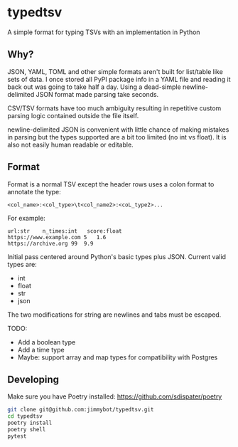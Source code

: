 # typedtsv
A simple format for typing TSVs with an implementation in Python

## Why?
JSON, YAML, TOML and other simple formats aren't built for list/table like sets of data.  I once stored all PyPI package info in a YAML file and reading it back out was going to take half a day.  Using a dead-simple newline-delimited JSON format made parsing take seconds.

CSV/TSV formats have too much ambiguity resulting in repetitive custom parsing logic contained outside the file itself.

newline-delimited JSON is convenient with little chance of making mistakes in parsing but the types supported are a bit too limited (no int vs float).
It is also not easily human readable or editable.

## Format
Format is a normal TSV except the header rows uses a colon format to annotate the type:

`<col_name>:<col_type>\t<col_name2>:<coL_type2>...`

For example:

```
url:str    n_times:int   score:float
https://www.example.com 5   1.6
https://archive.org 99  9.9
```

Initial pass centered around Python's basic types plus JSON.  Current valid types are:
- int
- float
- str
- json

The two modifications for string are newlines and tabs must be escaped.

TODO:
- Add a boolean type
- Add a time type
- Maybe: support array and map types for compatibility with Postgres

## Developing

Make sure you have Poetry installed: https://github.com/sdispater/poetry

```bash
git clone git@github.com:jimmybot/typedtsv.git
cd typedtsv
poetry install
poetry shell
pytest
```
